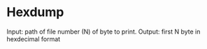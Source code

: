 # Hexdump
Input: 
path of file
number (N) of byte to print.
Output:
first N byte in hexdecimal format 
